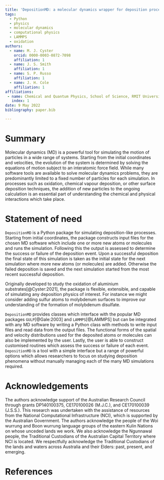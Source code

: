 ```yaml
---
title: 'DepositionMD: a molecular dynamics wrapper for deposition processes'
tags:
  - Python
  - physics
  - molecular dynamics
  - computational physics
  - LAMMPS
  - oxidation
authors:
  - name: M. J. Cyster
    orcid: 0000-0003-0872-7098
    affiliation: 1
  - name: J. S. Smith
    affiliation: 1
  - name: S. P. Russo
    affiliation: 1
  - name: J. H. Cole
    affiliation: 1
affiliations:
 - name: Chemical and Quantum Physics, School of Science, RMIT University, Melbourne, Australia
   index: 1
date: 9 May 2022
bibliography: paper.bib

---
```


# Summary

Molecular dynamics (MD) is a powerful tool for simulating the motion of particles in a wide range of systems. Starting from the initial coordinates and velocities, the evolution of the system is determined by solving the equations of motion subject to an interatomic force field. While many software tools are available to solve molecular dynamics problems, they are predominantly limited to a fixed number of particles for each simulation. In processes such as oxidation, chemical vapour deposition, or other surface deposition techniques, the addition of new particles to the ongoing calculation is an essential part of understanding the chemical and physical interactions which take place.

# Statement of need

`DepositionMD` is a Python package for simulating deposition-like processes. Starting from initial coordinates, the package constructs input files for the chosen MD software which include one or more new atoms or molecules and runs the simulation. Following this the output is assessed to determine the success or failure of the deposition event. Upon a successful deposition the final state of this simulation is taken as the initial state for the next simulation where more new atoms (or molecules) are added. Otherwise the failed deposition is saved and the next simulation started from the most recent successful deposition.

Originally developed to study the oxidation of aluminium substrates[@Cyster:2021], the package is flexible, extensible, and capable of simulating any deposition physics of interest. For instance we might consider adding sulfur atoms to molybdenum surfaces to improve our understanding of the formation of molybdenum disulfate. 

`DepositionMD` provides classes which interface with the popular MD packages `GULP`[@Gale:2003] and `LAMMPS`[@LAMMPS] but can be integrated with any MD software by writing a Python class with methods to write input files and read data from the output files. The functional forms of the spatial and velocity distributions used for the deposited atoms or molecules can also be implemented by the user. Lastly, the user is able to construct customised routines which assess the success or failure of each event. `DepositionMD` is a tool with a simple interface but a range of powerful options which allows researchers to focus on studying deposition phenomena without manually managing each of the many MD simulations required.

# Acknowledgements

The authors acknowledge support of the Australian Research Council through grants DP140100375, CE170100026 (M.J.C.), and CE170100039 (J.S.S.). This research was undertaken with the assistance of resources from the National Computational Infrastructure (NCI), which is supported by the Australian Government. The authors acknowledge the people of the Woi wurrung and Boon wurrung language groups of the eastern Kulin Nations on whose unceded lands we work. We also acknowledge the Ngunnawal people, the Traditional Custodians of the Australian Capital Territory where NCI is located. We respectfully acknowledge the Traditional Custodians of the lands and waters across Australia and their Elders: past, present, and emerging.

# References

